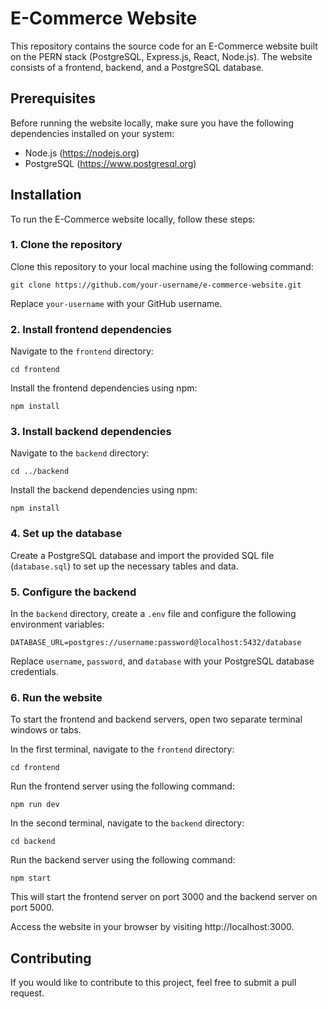 # E-Commerce Website

This repository contains the source code for an E-Commerce website built on the PERN stack (PostgreSQL, Express.js, React, Node.js). The website consists of a frontend, backend, and a PostgreSQL database.

## Prerequisites

Before running the website locally, make sure you have the following dependencies installed on your system:

- Node.js (https://nodejs.org)
- PostgreSQL (https://www.postgresql.org)

## Installation

To run the E-Commerce website locally, follow these steps:

### 1. Clone the repository

Clone this repository to your local machine using the following command:

```shell
git clone https://github.com/your-username/e-commerce-website.git
```

Replace `your-username` with your GitHub username.

### 2. Install frontend dependencies

Navigate to the `frontend` directory:

```shell
cd frontend
```

Install the frontend dependencies using npm:

```shell
npm install
```

### 3. Install backend dependencies

Navigate to the `backend` directory:

```shell
cd ../backend
```

Install the backend dependencies using npm:

```shell
npm install
```

### 4. Set up the database

Create a PostgreSQL database and import the provided SQL file (`database.sql`) to set up the necessary tables and data.

### 5. Configure the backend

In the `backend` directory, create a `.env` file and configure the following environment variables:

```plaintext
DATABASE_URL=postgres://username:password@localhost:5432/database
```

Replace `username`, `password`, and `database` with your PostgreSQL database credentials.

### 6. Run the website

To start the frontend and backend servers, open two separate terminal windows or tabs.

In the first terminal, navigate to the `frontend` directory:

```shell
cd frontend
```

Run the frontend server using the following command:

```shell
npm run dev
```

In the second terminal, navigate to the `backend` directory:

```shell
cd backend
```

Run the backend server using the following command:

```shell
npm start
```

This will start the frontend server on port 3000 and the backend server on port 5000.

Access the website in your browser by visiting http://localhost:3000.

## Contributing

If you would like to contribute to this project, feel free to submit a pull request.


